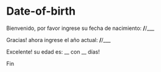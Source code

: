 # Date-of-birth

Bienvenido, por favor ingrese su fecha de nacimiento: __/__/___ 

Gracias! ahora ingrese el año actual: __/__/___

Excelente! su edad es: __ con __ días! 

Fin

